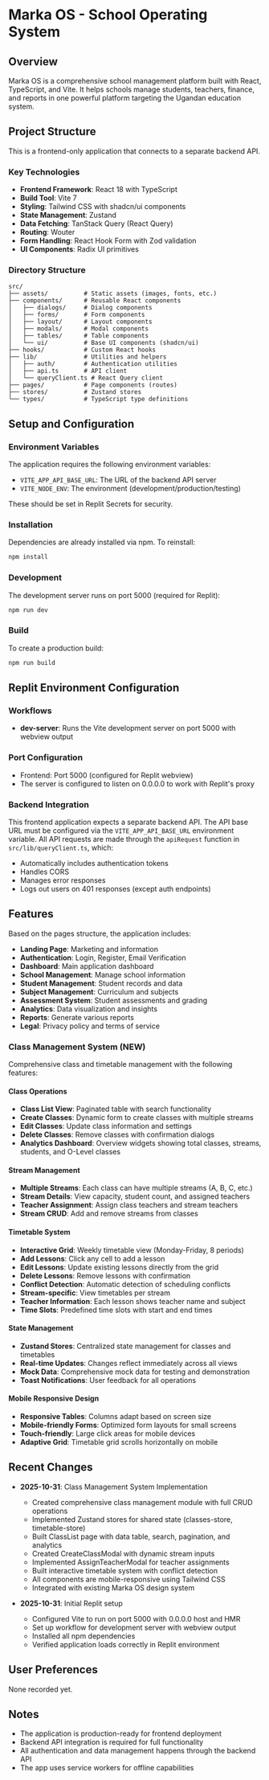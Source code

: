 # Marka OS - School Operating System

## Overview
Marka OS is a comprehensive school management platform built with React, TypeScript, and Vite. It helps schools manage students, teachers, finance, and reports in one powerful platform targeting the Ugandan education system.

## Project Structure
This is a frontend-only application that connects to a separate backend API.

### Key Technologies
- **Frontend Framework**: React 18 with TypeScript
- **Build Tool**: Vite 7
- **Styling**: Tailwind CSS with shadcn/ui components
- **State Management**: Zustand
- **Data Fetching**: TanStack Query (React Query)
- **Routing**: Wouter
- **Form Handling**: React Hook Form with Zod validation
- **UI Components**: Radix UI primitives

### Directory Structure
```
src/
├── assets/          # Static assets (images, fonts, etc.)
├── components/      # Reusable React components
│   ├── dialogs/     # Dialog components
│   ├── forms/       # Form components
│   ├── layout/      # Layout components
│   ├── modals/      # Modal components
│   ├── tables/      # Table components
│   └── ui/          # Base UI components (shadcn/ui)
├── hooks/           # Custom React hooks
├── lib/             # Utilities and helpers
│   ├── auth/        # Authentication utilities
│   ├── api.ts       # API client
│   └── queryClient.ts # React Query client
├── pages/           # Page components (routes)
├── stores/          # Zustand stores
└── types/           # TypeScript type definitions
```

## Setup and Configuration

### Environment Variables
The application requires the following environment variables:

- `VITE_APP_API_BASE_URL`: The URL of the backend API server
- `VITE_NODE_ENV`: The environment (development/production/testing)

These should be set in Replit Secrets for security.

### Installation
Dependencies are already installed via npm. To reinstall:
```bash
npm install
```

### Development
The development server runs on port 5000 (required for Replit):
```bash
npm run dev
```

### Build
To create a production build:
```bash
npm run build
```

## Replit Environment Configuration

### Workflows
- **dev-server**: Runs the Vite development server on port 5000 with webview output

### Port Configuration
- Frontend: Port 5000 (configured for Replit webview)
- The server is configured to listen on 0.0.0.0 to work with Replit's proxy

### Backend Integration
This frontend application expects a separate backend API. The API base URL must be configured via the `VITE_APP_API_BASE_URL` environment variable. All API requests are made through the `apiRequest` function in `src/lib/queryClient.ts`, which:
- Automatically includes authentication tokens
- Handles CORS
- Manages error responses
- Logs out users on 401 responses (except auth endpoints)

## Features
Based on the pages structure, the application includes:
- **Landing Page**: Marketing and information
- **Authentication**: Login, Register, Email Verification
- **Dashboard**: Main application dashboard
- **School Management**: Manage school information
- **Student Management**: Student records and data
- **Subject Management**: Curriculum and subjects
- **Assessment System**: Student assessments and grading
- **Analytics**: Data visualization and insights
- **Reports**: Generate various reports
- **Legal**: Privacy policy and terms of service

### Class Management System (NEW)
Comprehensive class and timetable management with the following features:

#### Class Operations
- **Class List View**: Paginated table with search functionality
- **Create Classes**: Dynamic form to create classes with multiple streams
- **Edit Classes**: Update class information and settings
- **Delete Classes**: Remove classes with confirmation dialogs
- **Analytics Dashboard**: Overview widgets showing total classes, streams, students, and O-Level classes

#### Stream Management
- **Multiple Streams**: Each class can have multiple streams (A, B, C, etc.)
- **Stream Details**: View capacity, student count, and assigned teachers
- **Teacher Assignment**: Assign class teachers and stream teachers
- **Stream CRUD**: Add and remove streams from classes

#### Timetable System
- **Interactive Grid**: Weekly timetable view (Monday-Friday, 8 periods)
- **Add Lessons**: Click any cell to add a lesson
- **Edit Lessons**: Update existing lessons directly from the grid
- **Delete Lessons**: Remove lessons with confirmation
- **Conflict Detection**: Automatic detection of scheduling conflicts
- **Stream-specific**: View timetables per stream
- **Teacher Information**: Each lesson shows teacher name and subject
- **Time Slots**: Predefined time slots with start and end times

#### State Management
- **Zustand Stores**: Centralized state management for classes and timetables
- **Real-time Updates**: Changes reflect immediately across all views
- **Mock Data**: Comprehensive mock data for testing and demonstration
- **Toast Notifications**: User feedback for all operations

#### Mobile Responsive Design
- **Responsive Tables**: Columns adapt based on screen size
- **Mobile-friendly Forms**: Optimized form layouts for small screens
- **Touch-friendly**: Large click areas for mobile devices
- **Adaptive Grid**: Timetable grid scrolls horizontally on mobile

## Recent Changes
- **2025-10-31**: Class Management System Implementation
  - Created comprehensive class management module with full CRUD operations
  - Implemented Zustand stores for shared state (classes-store, timetable-store)
  - Built ClassList page with data table, search, pagination, and analytics
  - Created CreateClassModal with dynamic stream inputs
  - Implemented AssignTeacherModal for teacher assignments
  - Built interactive timetable system with conflict detection
  - All components are mobile-responsive using Tailwind CSS
  - Integrated with existing Marka OS design system

- **2025-10-31**: Initial Replit setup
  - Configured Vite to run on port 5000 with 0.0.0.0 host and HMR
  - Set up workflow for development server with webview output
  - Installed all npm dependencies
  - Verified application loads correctly in Replit environment

## User Preferences
None recorded yet.

## Notes
- The application is production-ready for frontend deployment
- Backend API integration is required for full functionality
- All authentication and data management happens through the backend API
- The app uses service workers for offline capabilities

